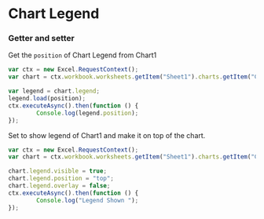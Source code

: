 # Chart Legend
### Getter and setter

Get the `position` of Chart Legend from Chart1

```js
var ctx = new Excel.RequestContext();
var chart = ctx.workbook.worksheets.getItem("Sheet1").charts.getItem("Chart1");	

var legend = chart.legend;
legend.load(position);
ctx.executeAsync().then(function () {
		Console.log(legend.position);
});
```

Set to show legend of Chart1 and make it on top of the chart.

```js
var ctx = new Excel.RequestContext();
var chart = ctx.workbook.worksheets.getItem("Sheet1").charts.getItem("Chart1");	

chart.legend.visible = true;
chart.legend.position = "top"; 
chart.legend.overlay = false; 
ctx.executeAsync().then(function () {
		Console.log("Legend Shown ");
});
``` 